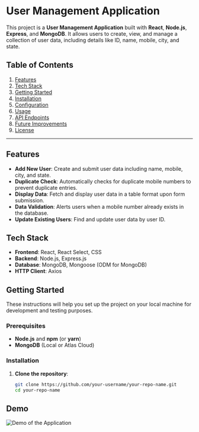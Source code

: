 # User Management Application

This project is a **User Management Application** built with **React**, **Node.js**, **Express**, and **MongoDB**. It allows users to create, view, and manage a collection of user data, including details like ID, name, mobile, city, and state.

## Table of Contents

1. [Features](#features)
2. [Tech Stack](#tech-stack)
3. [Getting Started](#getting-started)
4. [Installation](#installation)
5. [Configuration](#configuration)
6. [Usage](#usage)
7. [API Endpoints](#api-endpoints)
8. [Future Improvements](#future-improvements)
9. [License](#license)

---

## Features

- **Add New User**: Create and submit user data including name, mobile, city, and state.
- **Duplicate Check**: Automatically checks for duplicate mobile numbers to prevent duplicate entries.
- **Display Data**: Fetch and display user data in a table format upon form submission.
- **Data Validation**: Alerts users when a mobile number already exists in the database.
- **Update Existing Users**: Find and update user data by user ID.

## Tech Stack

- **Frontend**: React, React Select, CSS
- **Backend**: Node.js, Express.js
- **Database**: MongoDB, Mongoose (ODM for MongoDB)
- **HTTP Client**: Axios

## Getting Started

These instructions will help you set up the project on your local machine for development and testing purposes.

### Prerequisites

- **Node.js** and **npm** (or **yarn**)
- **MongoDB** (Local or Atlas Cloud)

### Installation

1. **Clone the repository**:
   ```bash
   git clone https://github.com/your-username/your-repo-name.git
   cd your-repo-name
## Demo

![Demo of the Application](https://drive.google.com/file/d/1bhJIZLFCjCeyS1W-okFB9MulPAc0uCfI/view?usp=sharing)
